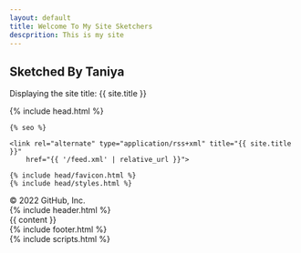 ```yaml
---
layout: default 
title: Welcome To My Site Sketchers
descprition: This is my site 
---
```

## Sketched By Taniya 

Displaying the site title: {{ site.title }}

<!DOCTYPE html>
<html lang="{{ site.lang | slice: 0,2 | default: "en" }}">
{% include head.html %}
<head>
    <meta charset="utf-8">
    <meta http-equiv="X-UA-Compatible" content="IE=edge">
    <meta name="viewport" content="width=device-width, initial-scale=1">

    {% seo %}

    <link rel="alternate" type="application/rss+xml" title="{{ site.title }}"
        href="{{ '/feed.xml' | relative_url }}">

    {% include head/favicon.html %}
    {% include head/styles.html %}
</head>
© 2022 GitHub, Inc.

<body>
  <!-- page container -->
  <div class="page-container">
    <!-- page header -->
    {% include header.html %}
    <!-- page content -->
    <main class="page-content" role="main">
      {{ content }}
    </main>
    <!-- page footer -->
    {% include footer.html %}
  </div>
  {% include scripts.html %}
</body>

</html>